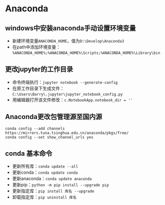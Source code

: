 # Anaconda

## windows中安装anaconda手动设置环境变量

* 新建环境变量`ANACONDA_HOME`，值为`D:\Develop\Anaconda3`
* 在path中添加环境变量：`%ANACONDA_HOME%;%ANACONDA_HOME%\Scripts;%ANACONDA_HOME%\Library\bin`

## **更改jupyter的工作目录**

* 命令终端执行：`jupyter notebook --generate-config`
* 在原工作目录下生成文件：`C:\Users\Barry\.jupyter\jupyter_notebook_config.py`
* 用编辑器打开该文件修改：`c.NotebookApp.notebook_dir = ''`

## **Anaconda更改包管理源至国内源**

```text
conda config --add channels https://mirrors.tuna.tsinghua.edu.cn/anaconda/pkgs/free/
conda config --set show_channel_urls yes
```

## **conda 基本命令**

* 更新所有库：`conda update --all`
* 更新conda：`conda update conda`
* 更新anaconda：`conda update anaconda`
* 更新pip：`python -m pip install --upgrade pip`
* 更新指定库：`pip install 库名 --upgrade`
* 卸载指定库：`pip uninstall 库名`

